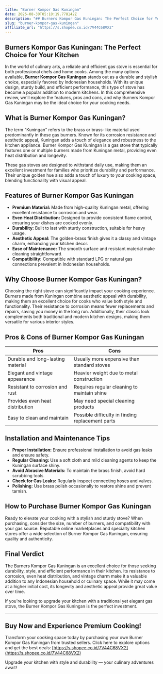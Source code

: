 ```yaml
---
title: "Burner Kompor Gas Kuningan"
date: 2025-08-30T05:10:19.778142Z
description: "## Burners Kompor Gas Kuningan: The Perfect Choice for Your Kitchen..."
slug: "burner-kompor-gas-kuningan"
affiliate_url: "https://s.shopee.co.id/7V44C68VX2"
---
```

## Burners Kompor Gas Kuningan: The Perfect Choice for Your Kitchen

In the world of culinary arts, a reliable and efficient gas stove is essential for both professional chefs and home cooks. Among the many options available, **Burner Kompor Gas Kuningan** stands out as a durable and stylish choice, especially favored by Indonesian households. With its unique design, sturdy build, and efficient performance, this type of stove has become a popular addition to modern kitchens. In this comprehensive review, we'll explore the features, pros and cons, and why Burners Kompor Gas Kuningan may be the ideal choice for your cooking needs.

## What is Burner Kompor Gas Kuningan?

The term "Kuningan" refers to the brass or brass-like material used predominantly in these gas burners. Known for its corrosion resistance and aesthetic appeal, Kuningan adds a touch of elegance and robustness to the kitchen appliance. Burner Kompor Gas Kuningan is a gas stove that typically features one or multiple burners made from Kuningan metal, providing even heat distribution and longevity.

These gas stoves are designed to withstand daily use, making them an excellent investment for families who prioritize durability and performance. Their unique golden hue also adds a touch of luxury to your cooking space, blending functionality with visual appeal.

## Features of Burner Kompor Gas Kuningan

- **Premium Material:** Made from high-quality Kuningan metal, offering excellent resistance to corrosion and wear.
- **Even Heat Distribution:** Designed to provide consistent flame control, ensuring your dishes are cooked evenly.
- **Durability:** Built to last with sturdy construction, suitable for heavy usage.
- **Aesthetic Appeal:** The golden-brass finish gives it a classy and vintage charm, enhancing your kitchen decor.
- **Ease of Maintenance:** The smooth surface and resistant material make cleaning straightforward.
- **Compatibility:** Compatible with standard LPG or natural gas connections prevalent in Indonesian households.

## Why Choose Burner Kompor Gas Kuningan?

Choosing the right stove can significantly impact your cooking experience. Burners made from Kuningan combine aesthetic appeal with durability, making them an excellent choice for cooks who value both style and functionality. Their resistance to corrosion means fewer replacements and repairs, saving you money in the long run. Additionally, their classic look complements both traditional and modern kitchen designs, making them versatile for various interior styles.

## Pros & Cons of Burner Kompor Gas Kuningan

| **Pros**                                   | **Cons**                                |
|--------------------------------------------|-----------------------------------------|
| Durable and long-lasting material         | Usually more expensive than standard stoves |
| Elegant and vintage appearance             | Heavier weight due to metal construction |
| Resistant to corrosion and rust           | Requires regular cleaning to maintain shine |
| Provides even heat distribution            | May need special cleaning products |
| Easy to clean and maintain               | Possible difficulty in finding replacement parts |

## Installation and Maintenance Tips

- **Proper Installation:** Ensure professional installation to avoid gas leaks and ensure safety.
- **Regular Cleaning:** Use a soft cloth and mild cleaning agents to keep the Kuningan surface shiny.
- **Avoid Abrasive Materials:** To maintain the brass finish, avoid hard scrubbing tools.
- **Check for Gas Leaks:** Regularly inspect connecting hoses and valves.
- **Polishing:** Use brass polish occasionally to restore shine and prevent tarnish.

## How to Purchase Burner Kompor Gas Kuningan

Ready to elevate your cooking with a stylish and sturdy stove? When purchasing, consider the size, number of burners, and compatibility with your gas source. Reputable online marketplaces and specialty kitchen stores offer a wide selection of Burner Kompor Gas Kuningan, ensuring quality and authenticity.

## Final Verdict

The Burners Kompor Gas Kuningan is an excellent choice for those seeking durability, style, and efficient performance in their kitchen. Its resistance to corrosion, even heat distribution, and vintage charm make it a valuable addition to any Indonesian household or culinary space. While it may come at a higher initial cost, its longevity and aesthetic appeal provide great value over time.

If you're looking to upgrade your kitchen with a traditional yet elegant gas stove, the Burner Kompor Gas Kuningan is the perfect investment.

---

## Buy Now and Experience Premium Cooking!  

Transform your cooking space today by purchasing your own Burner Kompor Gas Kuningan from trusted sellers. Click here to explore options and get the best deals: [https://s.shopee.co.id/7V44C68VX2](https://s.shopee.co.id/7V44C68VX2)

Upgrade your kitchen with style and durability — your culinary adventures await!